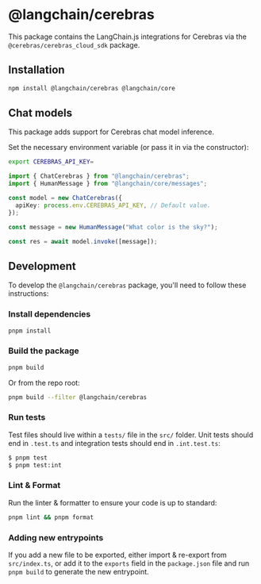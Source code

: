 # @langchain/cerebras

This package contains the LangChain.js integrations for Cerebras via the `@cerebras/cerebras_cloud_sdk` package.

## Installation

```bash npm2yarn
npm install @langchain/cerebras @langchain/core
```

## Chat models

This package adds support for Cerebras chat model inference.

Set the necessary environment variable (or pass it in via the constructor):

```bash
export CEREBRAS_API_KEY=
```

```typescript
import { ChatCerebras } from "@langchain/cerebras";
import { HumanMessage } from "@langchain/core/messages";

const model = new ChatCerebras({
  apiKey: process.env.CEREBRAS_API_KEY, // Default value.
});

const message = new HumanMessage("What color is the sky?");

const res = await model.invoke([message]);
```

## Development

To develop the `@langchain/cerebras` package, you'll need to follow these instructions:

### Install dependencies

```bash
pnpm install
```

### Build the package

```bash
pnpm build
```

Or from the repo root:

```bash
pnpm build --filter @langchain/cerebras
```

### Run tests

Test files should live within a `tests/` file in the `src/` folder. Unit tests should end in `.test.ts` and integration tests should
end in `.int.test.ts`:

```bash
$ pnpm test
$ pnpm test:int
```

### Lint & Format

Run the linter & formatter to ensure your code is up to standard:

```bash
pnpm lint && pnpm format
```

### Adding new entrypoints

If you add a new file to be exported, either import & re-export from `src/index.ts`, or add it to the `exports` field in the `package.json` file and run `pnpm build` to generate the new entrypoint.
